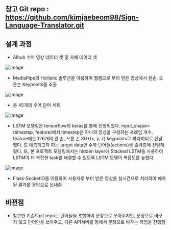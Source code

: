 
## 참고 Git repo : https://github.com/kimjaebeom98/Sign-Language-Translator.git



## 설계 과정 

- AIhub 수어 영상 데이터 셋 및 자체 데이터 셋

![image](https://user-images.githubusercontent.com/87630540/193425726-253e7ba8-6d2c-42e5-a051-3686a44a62d4.png)

- MediaPipe의 Hollistic 솔루션을 이용하여 웹캠으로 부터 얻은 영상에서 왼손, 오른손 Keypoints를 추출

![image](https://user-images.githubusercontent.com/87630540/193425822-a4bd5ab2-3357-42c7-9d73-74391ad5ec68.png)

- 총 45개의 수어 단어 세트

![image](https://user-images.githubusercontent.com/87630540/193425878-4226f8d8-eb32-4126-9b6f-915ee9bfa097.png)

- LSTM 모델링은 tensorflow의 keras를 통해 진행되었다. input_shape=(timestep, feature)에서 timestep은 하나의 영상을 구성하는 프레임 개수, feature에는 126개의 왼 손, 오른 손 3D*(x, y, z) keypoints로 파라미터로 전달했다. 또 예측하고자 하는 target data인 수화 단어들(actions)을 출력층에 전달해 줬다. 또, 본 프로젝트 모델링에서는  hidden layer에 Stacked LSTM을 사용하여 LSTM이 더 복잡한 task를 해결할 수 있도록 LSTM 모델의 복잡도를 높혔다. 

![image](https://user-images.githubusercontent.com/87630540/193425920-52e3eaee-767e-48ec-aed1-a4915d9656c3.png)

- Flask-SocketIO를 이용하여 사용자로 부터 받은 영상을 실시간으로 처리하여 예측된 결과를 응답으로 보내줌

## 바뀐점
- 참고한 기존의git repo는 단어들을 조합하여 문장으로 쏘아주지만, 문장으로 바꾸지 않고 단어만을 쏘아주고, 다른 API서버를 통해서 문장으로 바꾸는 작업을 진행함
